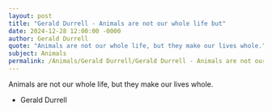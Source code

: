 ```yaml
---
layout: post
title: "Gerald Durrell - Animals are not our whole life but"
date: 2024-12-28 12:00:00 -0000
author: Gerald Durrell
quote: "Animals are not our whole life, but they make our lives whole."
subject: Animals
permalink: /Animals/Gerald Durrell/Gerald Durrell - Animals are not our whole life but
---
```


Animals are not our whole life, but they make our lives whole.

- Gerald Durrell

